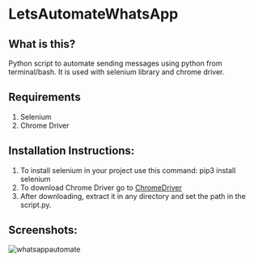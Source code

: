 # LetsAutomateWhatsApp

## What is this?

Python script to automate sending messages using python from terminal/bash.
It is used with selenium library and chrome driver.

## Requirements
1. Selenium 
2. Chrome Driver

## Installation Instructions: 
1. To install selenium in your project use this command: pip3 install selenium
2. To download Chrome Driver go to [ChromeDriver](https://sites.google.com/a/chromium.org/chromedriver)
3. After downloading, extract it in any directory and set the path in the script.py.

## Screenshots: 
![whatsappautomate](https://user-images.githubusercontent.com/39980643/45422610-59165280-b6ae-11e8-8b5f-b4093c88e3c2.gif)
